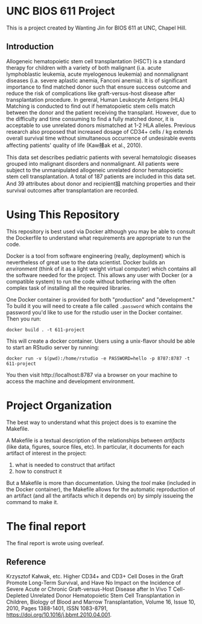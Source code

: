 UNC BIOS 611 Project
=======================
This is a project created by Wanting Jin for BIOS 611 at UNC, Chapel Hill.


## Introduction
Allogeneic hematopoietic stem cell transplantation (HSCT) is a standard therapy for children with a variety of both malignant (i.a. acute lymphoblastic leukemia, acute myelogenous leukemia) and nonmalignant diseases (i.a. severe aplastic anemia, Fanconi anemia). It is of significant importance to find matched donor such that ensure success outcome and reduce the risk of complications like graft-versus-host disease after transplantation procedure. In gereral, Human Leukocyte Antigens (HLA) Matching is conducted to find out if hematopoietic stem cells match between the donor and the patient receiving the transplant. However, due to the difficulty and time consuming to find a fully matched donor, it is acceptable to use unrelated donors mismatched at 1-2 HLA alleles. Previous research also proposed that increased dosage of CD34+ cells / kg extends overall survival time without simultaneous occurrence of undesirable events affecting patients' quality of life (Kaw艂ak et al., 2010).

This data set describes pediatric patients with several hematologic diseases grouped into malignant disorders and nonmalignant. All patients were subject to the unmanipulated allogeneic unrelated donor hematopoietic stem cell transplantation. A total of 187 patients are included in this data set. And 39 attributes about donor and recipient抯 matching properties and their survival outcomes after transplantation are recorded.


Using This Repository
=====================
This repository is best used via Docker although you may be able to
consult the Dockerfile to understand what requirements are appropriate
to run the code.

Docker is a tool from software engineering (really, deployment) which
is nevertheless of great use to the data scientist. Docker builds an
_environment_ (think of it as a light weight virtual computer) which
contains all the software needed for the project. This allows any user
with Docker (or a compatible system) to run the code without bothering
with the often complex task of installing all the required libraries.

One Docker container is provided for both "production" and
"development." To build it you will need to create a file called
`.password` which contains the password you'd like to use for the
rstudio user in the Docker container. Then you run:

```
docker build . -t 611-project
```

This will create a docker container. Users using a unix-flavor should
be able to start an RStudio server by running:

```
docker run -v $(pwd):/home/rstudio -e PASSWORD=hello -p 8787:8787 -t 611-project
```

You then visit http://localhost:8787 via a browser on your machine to
access the machine and development environment. 


Project Organization
====================

The best way to understand what this project does is to examine the
Makefile.

A Makefile is a textual description of the relationships between
_artifacts_ (like data, figures, source files, etc). In particular, it
documents for each artifact of interest in the project:

1. what is needed to construct that artifact
2. how to construct it

But a Makefile is more than documentation. Using the _tool_ make
(included in the Docker container), the Makefile allows for the
automatic reproduction of an artifact (and all the artifacts which it
depends on) by simply issueing the command to make it.




The final report
================

The final report is wrote using overleaf.




Reference
----------------------------
Krzysztof Kałwak, etc. Higher CD34+ and CD3+ Cell Doses in the Graft Promote Long-Term Survival, and Have No Impact on the Incidence of Severe Acute or Chronic Graft-versus-Host Disease after In Vivo T Cell-Depleted Unrelated Donor Hematopoietic Stem Cell Transplantation in Children,
Biology of Blood and Marrow Transplantation,
Volume 16, Issue 10,
2010,
Pages 1388-1401,
ISSN 1083-8791,
https://doi.org/10.1016/j.bbmt.2010.04.001.
